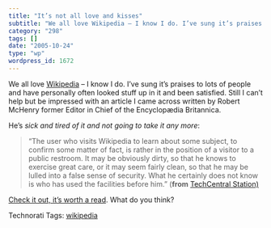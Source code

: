 ```yaml
---
title: "It’s not all love and kisses"
subtitle: "We all love Wikipedia – I know I do. I’ve sung it’s praises to lots of ..."
category: "298"
tags: []
date: "2005-10-24"
type: "wp"
wordpress_id: 1672
---
```

We all love [Wikipedia](http://www.wikipedia.org/) – I know I do. I’ve sung it’s praises to lots of people and have personally often looked stuff up in it and been satisfied. Still I can’t help but be impressed with an article I came across written by Robert McHenry former Editor in Chief of the Encyclopædia Britannica. 

He’s *sick and tired of it and not going to take it any more*:

> “The user who visits Wikipedia to learn about some subject, to confirm some matter of fact, is rather in the position of a visitor to a public restroom. It may be obviously dirty, so that he knows to exercise great care, or it may seem fairly clean, so that he may be lulled into a false sense of security. What he certainly does not know is who has used the facilities before him.” (**from** [TechCentral Station)](http://www.techcentralstation.com/111504A.html)

[Check it out, it’s worth a read](http://www.techcentralstation.com/111504A.html). What do you think?

Technorati Tags: [wikipedia](http://www.technorati.com/tag/wikipedia)